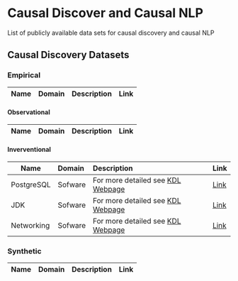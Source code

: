 # Causal Discover and Causal NLP
List of publicly available data sets for causal discovery and causal NLP

## Causal Discovery Datasets
### Empirical
|Name| Domain | Description | Link |
|----|:-------|:------------|:-----|

#### Observational
|Name| Domain | Description | Link |
|----|:-------|:------------|:-----|

#### Inverventional
|Name| Domain | Description | Link |
|----|:-------|:------------|:-----|
|PostgreSQL|Sofware| For more detailed see [KDL Webpage](https://groups.cs.umass.edu/kdl/causal-eval-data/)|[Link](https://drive.google.com/file/d/132ZXzPCQkPF94H83JI9VBxSmlncWnR1M/view?usp=drive_open)|
|JDK|Sofware| For more detailed see [KDL Webpage](https://groups.cs.umass.edu/kdl/causal-eval-data/)|[Link](https://drive.google.com/file/d/1qgGSzx7uB_9GLtqTITTr2jWxyrtNWftp/view?usp=drive_open)|
|Networking|Sofware| For more detailed see [KDL Webpage](https://groups.cs.umass.edu/kdl/causal-eval-data/)|[Link](https://drive.google.com/file/d/1UDksvZyEUe9LBZ5NXRnkWzQXeW2TS77c/view?usp=drive_open)|

### Synthetic
|Name| Domain | Description | Link |
|----|:-------|:------------|:-----|
